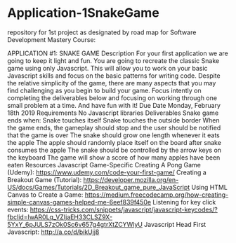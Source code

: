# Application-1SnakeGame
repository for 1st project as designated by road map for Software Development Mastery Course:

APPLICATION #1: SNAKE GAME
Description
For your first application we are going to keep it light and fun.
You are going to recreate the classic Snake game using only Javascript. This will allow you to work on your basic Javascript skills and focus on the basic patterns for writing code.
Despite the relative simplicity of the game, there are many aspects that you may find challenging as you begin to build your game.
Focus intently on completing the deliverables below and focusing on working through one small problem at a time. And have fun with it!
Due Date
Monday, February 18th 2019
Requirements
No Javascript libraries
Deliverables
Snake game ends when:
Snake touches itself
Snake touches the outside border
When the game ends, the gameplay should stop and the user should be notified that the game is over
The snake should grow one length whenever it eats the apple
The apple should randomly place itself on the board after snake consumes the apple
The snake should be controlled by the arrow keys on the keyboard
The game will  show a score of how many apples have been eaten
Resources
Javascript Game-Specific
Creating A Pong Game (Udemy):  https://www.udemy.com/code-your-first-game/
Creating a Breakout Game (Tutorial):  https://developer.mozilla.org/en-US/docs/Games/Tutorials/2D_Breakout_game_pure_JavaScript
Using HTML Canvas to Create a Game:  https://medium.freecodecamp.org/how-creating-simple-canvas-games-helped-me-6eef839f450e
Listening for key click events:  https://css-tricks.com/snippets/javascript/javascript-keycodes/?fbclid=IwAR0Lq_VZIjaEH33CLSZ9X-5YxY_6pJULS7zOk0Sc6v657g4gtrXtZCYWlyU
Javascript
Head First Javascript:  http://a.co/d/bikUjj8
